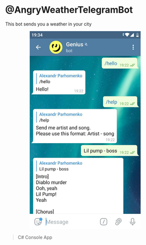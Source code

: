 # @AngryWeatherTelegramBot

This bot sends you a weather in your city

<p align="center">
  <img src="https://github.com/alexparh/geniusTelegramBot/blob/master/chatimg.jpg" width="350" title="hover text">
</p>

>C# Console App
